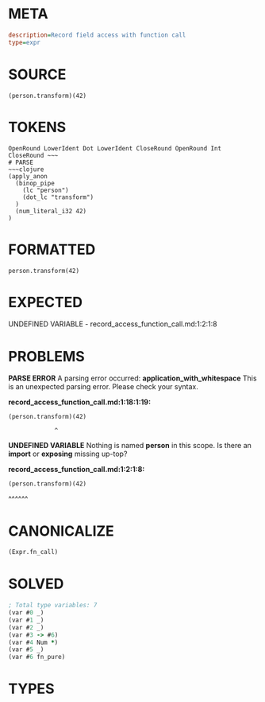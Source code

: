 # META
~~~ini
description=Record field access with function call
type=expr
~~~
# SOURCE
~~~roc
(person.transform)(42)
~~~
# TOKENS
~~~text
OpenRound LowerIdent Dot LowerIdent CloseRound OpenRound Int CloseRound ~~~
# PARSE
~~~clojure
(apply_anon
  (binop_pipe
    (lc "person")
    (dot_lc "transform")
  )
  (num_literal_i32 42)
)
~~~
# FORMATTED
~~~roc
person.transform(42)
~~~
# EXPECTED
UNDEFINED VARIABLE - record_access_function_call.md:1:2:1:8
# PROBLEMS
**PARSE ERROR**
A parsing error occurred: **application_with_whitespace**
This is an unexpected parsing error. Please check your syntax.

**record_access_function_call.md:1:18:1:19:**
```roc
(person.transform)(42)
```
                 ^


**UNDEFINED VARIABLE**
Nothing is named **person** in this scope.
Is there an **import** or **exposing** missing up-top?

**record_access_function_call.md:1:2:1:8:**
```roc
(person.transform)(42)
```
 ^^^^^^


# CANONICALIZE
~~~clojure
(Expr.fn_call)
~~~
# SOLVED
~~~clojure
; Total type variables: 7
(var #0 _)
(var #1 _)
(var #2 _)
(var #3 -> #6)
(var #4 Num *)
(var #5 _)
(var #6 fn_pure)
~~~
# TYPES
~~~roc
~~~
